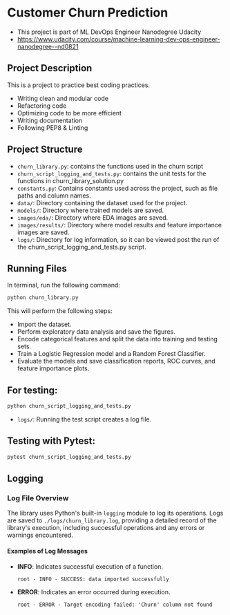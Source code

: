 # Customer Churn Prediction

- This project is part of ML DevOps Engineer Nanodegree Udacity
- https://www.udacity.com/course/machine-learning-dev-ops-engineer-nanodegree--nd0821

## Project Description
This is a project to practice best coding practices.
- Writing clean and modular code
- Refactoring code
- Optimizing code to be more efficient
- Writing documentation
- Following PEP8 & Linting

## Project Structure
- `churn_library.py`: contains the functions used in the churn script  
- `churn_script_logging_and_tests.py`: contains the unit tests for the functions in churn_library_solution.py
- `constants.py`: Contains constants used across the project, such as file paths and column names.
- `data/`: Directory containing the dataset used for the project.
- `models/`: Directory where trained models are saved.
- `images/eda/`: Directory where EDA images are saved.
- `images/results/`: Directory where model results and feature importance images are saved.
- `logs/`: Directory for log information, so it can be viewed post the run of the churn_script_logging_and_tests.py script.

## Running Files
In terminal, run the following command: 
```bash
python churn_library.py
```
This will perform the following steps:
- Import the dataset.
- Perform exploratory data analysis and save the figures.
- Encode categorical features and split the data into training and testing sets.
- Train a Logistic Regression model and a Random Forest Classifier.
- Evaluate the models and save classification reports, ROC curves, and feature importance plots.
 
## For testing:
```bash
python churn_script_logging_and_tests.py 
``` 
- `logs/`: Running the test script creates a log file.

## Testing with Pytest:
```bash
pytest churn_script_logging_and_tests.py
```


## Logging

### Log File Overview

The library uses Python's built-in `logging` module to log its operations. Logs are saved to `./logs/churn_library.log`, providing a detailed record of the library's execution, including successful operations and any errors or warnings encountered.

#### Examples of Log Messages

- **INFO**: Indicates successful execution of a function.
  ```
  root - INFO - SUCCESS: data imported successfully
  ```
- **ERROR**: Indicates an error occurred during execution.
  ```
  root - ERROR - Target encoding failed: 'Churn' column not found
  ```
